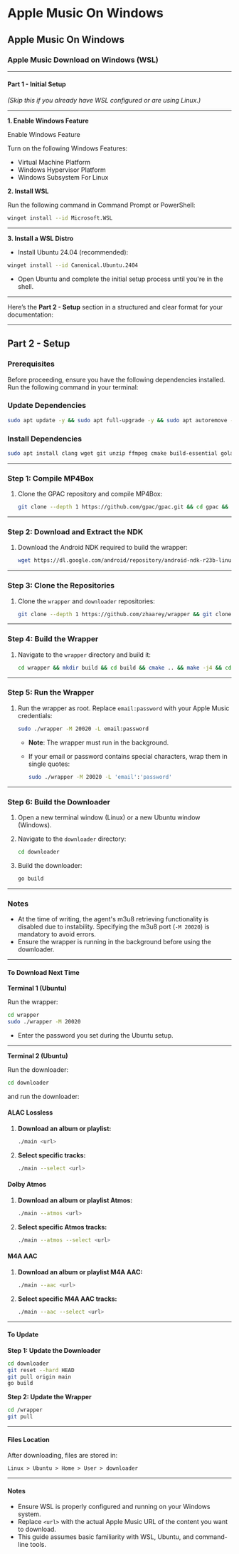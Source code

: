 # Apple Music On Windows

## Apple Music On Windows

### Apple Music Download on Windows (WSL)

***

#### **Part 1 - Initial Setup**

_(Skip this if you already have WSL configured or are using Linux.)_

***

**1. Enable Windows Feature**

Enable Windows Feature

Turn on the following Windows Features:

* Virtual Machine Platform
* Windows Hypervisor Platform
* Windows Subsystem For Linux

**2. Install WSL**

Run the following command in Command Prompt or PowerShell:

```bash
winget install --id Microsoft.WSL
```

***

**3. Install a WSL Distro**

* Install Ubuntu 24.04 (recommended):

```bash
winget install --id Canonical.Ubuntu.2404
```

* Open Ubuntu and complete the initial setup process until you're in the shell.

***

Here’s the **Part 2 - Setup** section in a structured and clear format for your documentation:

***

## **Part 2 - Setup**

### **Prerequisites**

Before proceeding, ensure you have the following dependencies installed. Run the following command in your terminal:

### **Update Dependencies**

```bash
sudo apt update -y && sudo apt full-upgrade -y && sudo apt autoremove -y && sudo apt clean -y && sudo apt autoclean -y
```

### **Install Dependencies**

```bash
sudo apt install clang wget git unzip ffmpeg cmake build-essential golang pkg-config zlib1g-dev
```

***

### **Step 1: Compile MP4Box**

1.  Clone the GPAC repository and compile MP4Box:

    ```bash
    git clone --depth 1 https://github.com/gpac/gpac.git && cd gpac && ./configure --static-bin && make -j4 && sudo make install && cd ~
    ```

***

### **Step 2: Download and Extract the NDK**

1.  Download the Android NDK required to build the wrapper:

    ```bash
    wget https://dl.google.com/android/repository/android-ndk-r23b-linux.zip && unzip android-ndk-r27c-linux.zip -d ~
    ```

***

### **Step 3: Clone the Repositories**

1.  Clone the `wrapper` and `downloader` repositories:

    ```bash
    git clone --depth 1 https://github.com/zhaarey/wrapper && git clone --depth 1 https://github.com/zhaarey/apple-music-downloader downloader
    ```

***

### **Step 4: Build the Wrapper**

1.  Navigate to the `wrapper` directory and build it:

    ```bash
    cd wrapper && mkdir build && cd build && cmake .. && make -j4 && cd ..
    ```

***

### **Step 5: Run the Wrapper**

1.  Run the wrapper as root. Replace `email:password` with your Apple Music credentials:

    ```bash
    sudo ./wrapper -M 20020 -L email:password
    ```

    * **Note**: The wrapper must run in the background.
    *   If your email or password contains special characters, wrap them in single quotes:

        ```bash
        sudo ./wrapper -M 20020 -L 'email':'password'
        ```

***

### **Step 6: Build the Downloader**

1. Open a new terminal window (Linux) or a new Ubuntu window (Windows).
2.  Navigate to the `downloader` directory:

    ```bash
    cd downloader
    ```
3.  Build the downloader:

    ```bash
    go build
    ```

***

### **Notes**

* At the time of writing, the agent's m3u8 retrieving functionality is disabled due to instability. Specifying the m3u8 port (`-M 20020`) is mandatory to avoid errors.
* Ensure the wrapper is running in the background before using the downloader.

***

#### **To Download Next Time**

**Terminal 1 (Ubuntu)**

Run the wrapper:

```bash
cd wrapper
sudo ./wrapper -M 20020
```

* Enter the password you set during the Ubuntu setup.

***

**Terminal 2 (Ubuntu)**

Run the downloader:

```bash
cd downloader
```

and run the downloader:

#### **ALAC Lossless**

1.  **Download an album or playlist:**

    ```bash
    ./main <url>
    ```
2.  **Select specific tracks:**

    ```bash
    ./main --select <url>
    ```

#### **Dolby Atmos**

1.  **Download an album or playlist Atmos:**

    ```bash
    ./main --atmos <url>
    ```
2.  **Select specific Atmos tracks:**

    ```bash
    ./main --atmos --select <url>
    ```

#### **M4A AAC**

1.  **Download an album or playlist M4A AAC:**

    ```bash
    ./main --aac <url>
    ```
2.  **Select specific M4A AAC tracks:**

    ```bash
    ./main --aac --select <url>
    ```

***

#### **To Update**

**Step 1: Update the Downloader**

```bash
cd downloader
git reset --hard HEAD
git pull origin main
go build
```

**Step 2: Update the Wrapper**

```bash
cd /wrapper
git pull
```

***

#### **Files Location**

After downloading, files are stored in:

```plaintext
Linux > Ubuntu > Home > User > downloader
```

***

#### **Notes**

* Ensure WSL is properly configured and running on your Windows system.
* Replace `<url>` with the actual Apple Music URL of the content you want to download.
* This guide assumes basic familiarity with WSL, Ubuntu, and command-line tools.
